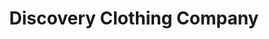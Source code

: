 ---
title: "Discovery Clothing Company"
url: /algonquin/discovery-clothing-company/
shop: clothes
---